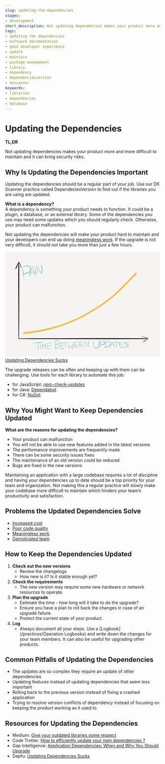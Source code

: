 ```yaml
---
slug: updating-the-dependencies
stages: 
- development
short_description: Not updating dependencies makes your product more and more difficult to maintain and it can bring security risks.
tags:
- updating the dependencies
- software documentation
- good developer experience
- update
- maintain
- package management
- library
- dependency
- dependenciesversion
- dxscanner
keywords:
- libraries
- dependencies
- database
---
```


# Updating the Dependencies

**TL;DR**

Not updating dependencies makes your product more and more difficult to maintain and it can bring security risks.

## Why Is Updating the Dependencies Important

Updating the dependencies should be a regular part of your job. Use our DX Scanner practice called DependeciesVersion to find out if the libraries you are using are updated.

**What is a dependency?**  
 A dependency is something your product needs to function. It could be a plugin, a database, or an external library. Some of the dependencies you use may need some updates which you should regularly check. Otherwise, your product can malfunction.

Not updating the dependencies will make your product hard to maintain and your developers can end up doing [meaningless work](/problems/meaningless-work). If the upgrade is not very difficult, it should not take you more than just a few hours.

![Dependencies Updates](/files/dependencies.png)  
[Updating Dependencies Sucks](https://depfu.com/blog/updating-dependencies-sucks)

The upgrade releases can be often and keeping up with them can be challenging. Use tools for each library to automate this job:

- for JavaScript: [npm-check-updates](https://github.com/tjunnone/npm-check-updates)
- for Java: [Dependabot](https://dependabot.com/java/)
- for C#: [NuGet](https://www.nuget.org/)

## Why You Might Want to Keep Dependencies Updated

**What are the reasons for updating the dependencies?**

- Your product can malfunction
- You will not be able to use new features added in the latest versions
- The performance improvements are frequently made
- There can be some security issues fixes
- The maintenance of an old version could be reduced
- Bugs are fixed in the new versions

Maintaining an application with a large codebase requires a lot of discipline and having your dependencies up to date should be a top priority for your team and organization. Not making this a regular practice will slowly make your codebase more difficult to maintain which hinders your team’s productivity and satisfaction.

## Problems the Updated Dependencies Solve

- [Increased cost](/problems/increased-cost)
- [Poor code quality](/problems/poor-code-quality)
- [Meaningless work](/problems/meaningless-work)
- [Demotivated team](/problems/demotivated-team)

## How to Keep the Dependencies Updated

1. **Check out the new versions**
   - Review the changelogs
   - How new is it? Is it stable enough yet?
2. **Check the requirements**
   - The new version may require some new hardware or network resources to operate.
3. **Plan the upgrade**
   - Estimate the time - how long will it take to do the upgrade?
   - Ensure you have a plan to roll back the changes in case of an upgrade failure.
   - Protect the current state of your product.
4. **Log**
   - Always document all your steps. Use a [Logbook](/practices/Operation Logbooks) and write down the changes for your team members. It can also be useful for upgrading other products.

## Common Pitfalls of Updating the Dependencies

- The updates are so complex they require an update of other dependencies
- Updating features instead of updating dependencies that seem less important
- Rolling back to the previous version instead of fixing a crashed application
- Trying to resolve version conflicts of dependency instead of focusing on keeping the product working as it used to

## Resources for Updating the Dependencies

- Medium: [Give your outdated libraries some respect](https://medium.com/feedzaitech/give-your-outdated-libraries-some-respect-7dd74173b42e)
- Code Trotter: [How to efficiently update your npm dependencies ?](https://code-trotter.com/web/how-to-efficiently-update-your-npm-dependencies)
- Gap Intelligence: [Application Dependencies: When and Why You Should Upgrade](https://www.gapintelligence.com/blog/application-dependencies-when-and-why-to-upgrade-them/)
- Depfu: [Updating Dependencies Sucks](https://depfu.com/blog/updating-dependencies-sucks)
